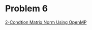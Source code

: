 # Problem 6
[2-Condtion Matrix Norm Using OpenMP](https://tannerwheeler.github.io/math4610/softwareManual/hw6/conNumMP)
